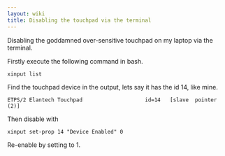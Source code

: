 ```yaml
---
layout: wiki
title: Disabling the touchpad via the terminal
---
```

Disabling the goddamned over-sensitive touchpad on my laptop via the terminal.

Firstly execute the following command in bash.

```bash
xinput list
```

Find the touchpad device in the output, lets say it has the id 14, like mine.

```
ETPS/2 Elantech Touchpad                	id=14	[slave  pointer  (2)]
```

Then disable with

```
xinput set-prop 14 "Device Enabled" 0
```

Re-enable by setting to 1.
